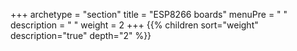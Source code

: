+++
archetype = "section"
title = "ESP8266 boards"
menuPre = "<i class='fas fa-microchip'></i> "
description = " "
weight = 2
+++
{{% children sort="weight" description="true" depth="2" %}}